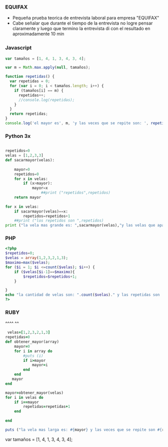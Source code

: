 ### EQUIFAX

- Pequeña prueba teorica de entrevista laboral para empresa "EQUIFAX"
- Cabe señalar  que durante el tiempo de la entrevista no logre pensar claramente y luego que termino la entrevista di con el resultado en aproximadamente 10 min 





### Javascript  　

```javascript
var tamaños = [1, 4, 1, 3, 4, 3, 4];

var m = Math.max.apply(null, tamaños);

function repetidas() {
  var repetidas = 0;
  for (var i = 0; i < tamaños.length; i++) {
    if (tamaños[i] == m) {
      repetidas++;
      //console.log(repetidas);
    }
  }
  return repetidas;
}
console.log('el mayor es', m, 'y las veces que se repite son: ', repetidas());
```
### Python 3x
```python

repetidos=0
velas = [1,2,3,3]
def sacarmayor(velas):
   
    mayor=0
    repetidos=0
    for x in velas:
        if (x>mayor):
            mayor=x
                ##print ("repetidos",repetidos)
    return mayor
    
for x in velas:
    if sacarmayor(velas)==x:
        repetidos=repetidos+1
    ##print ("los repetidos son ",repetidos)
print ("la vela mas grande es: ",sacarmayor(velas),"y las velas que apagaria serian ",repetidos)

```

### PHP
```php
<?php
$repetidos=0;
$velas = array(1,2,3,2,1,3);
$maximo=max($velas);
for ($i = 1; $i <=count($velas); $i++) {
    if ($velas[$i-1]==$maximo){
        $repetidos=$repetidos+1;
    }

}
echo "la cantidad de velas son: ".count($velas)." y las repetidas son : ".$repetidos." con el valor de : ".$maximo
?>
```

### RUBY

^^^^
^^
```ruby
 velas=[1,2,3,2,1,3]
repetidas=0
def obtener_mayor(array)
    mayor=0
    for i in array do
        #puts (i)
        if i>mayor
            mayor=i
        end
    end
   mayor
end

mayor=obtener_mayor(velas)
for i in velas do 
    if i==mayor
        repetidas=repetidas+1
    end
   
end

puts ("la vela mas larga es: #{mayor} y las veces que se repite son #{repetidas}")

```

var tamaños = [1, 4, 1, 3, 4, 3, 4];
